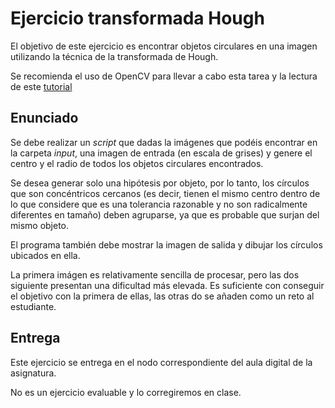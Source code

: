 # Ejercicio transformada Hough

El objetivo de este ejercicio es encontrar objetos circulares en una imagen utilizando la técnica de la transformada de Hough.

Se recomienda el uso de OpenCV para llevar a cabo esta tarea y  la lectura de este [tutorial](https://www.pyimagesearch.com/2014/07/21/detecting-circles-images-using-opencv-hough-circles/)
 
 
## Enunciado
Se debe realizar un *script* que dadas la imágenes que podéis encontrar en la carpeta *input*, una imagen de entrada (en escala de grises) y genere el centro y el radio de todos los objetos circulares encontrados. 

Se desea generar solo una hipótesis por objeto, por lo tanto, los círculos que son concéntricos cercanos (es decir, tienen el mismo centro dentro de lo que considere que es una tolerancia razonable y no son radicalmente diferentes en tamaño) deben agruparse, ya que es probable que surjan del mismo objeto. 

El programa también debe mostrar la imagen de salida y dibujar los círculos ubicados en ella.

La primera imágen es relativamente sencilla de procesar, pero las dos siguiente presentan una dificultad más elevada. Es suficiente con conseguir el objetivo con la primera de ellas, las otras do se añaden como un reto al estudiante.

 
## Entrega

Este ejercicio se entrega en el nodo correspondiente del aula digital de la asignatura.

No es un ejercicio evaluable y lo corregiremos en clase.